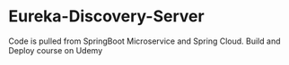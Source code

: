# Eureka-Discovery-Server

Code is pulled from SpringBoot Microservice and Spring Cloud. 
Build and Deploy course on Udemy

